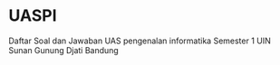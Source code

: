 # UASPI
Daftar Soal dan Jawaban UAS pengenalan informatika Semester 1 UIN Sunan Gunung Djati Bandung
